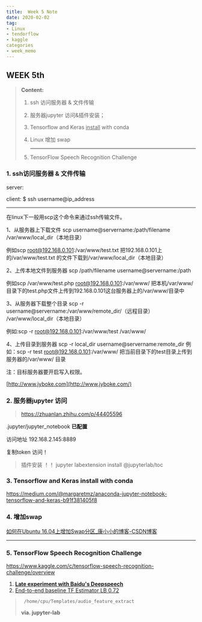 ```yaml
---
title:  Week 5 Note
date: 2020-02-02
tag:
- Linux 
- tendorflow
- kaggle
categories
- week_memo
---
```


## WEEK 5th

> **Content:**  
>
> 1. ssh 访问服务器 & 文件传输
>
> 2. 服务器jupyter 访问&插件安装；
>
> 3. Tensorflow and Keras <u>install</u> with conda
>
> 4. Linux 增加 swap
>
>     ---
>
> 5. TensorFlow Speech Recognition Challenge

<!-- more -->



### 1. ssh访问服务器 & 文件传输

server:

client: $ ssh username@ip_address

---

在linux下一般用scp这个命令来通过ssh传输文件。

1、从服务器上下载文件
scp username@servername:/path/filename /var/www/local_dir（本地目录）

 例如scp root@192.168.0.101:/var/www/test.txt 把192.168.0.101上的/var/www/test.txt 的文件下载到/var/www/local_dir（本地目录）

2、上传本地文件到服务器
scp /path/filename username@servername:/path  

例如scp /var/www/test.php root@192.168.0.101:/var/www/ 把本机/var/www/目录下的test.php文件上传到192.168.0.101这台服务器上的/var/www/目录中 

3、从服务器下载整个目录
scp -r username@servername:/var/www/remote_dir/（远程目录） /var/www/local_dir（本地目录）

例如:scp -r root@192.168.0.101:/var/www/test /var/www/  

4、上传目录到服务器
scp -r local_dir username@servername:remote_dir
例如：scp -r test  root@192.168.0.101:/var/www/  把当前目录下的test目录上传到服务器的/var/www/ 目录

注：目标服务器要开启写入权限。

[http://www.jyboke.com](http://www.jyboke.com/)



### 2. 服务器jupyter 访问

> https://zhuanlan.zhihu.com/p/44405596

.jupyter/jupyter_notebook **已配置**

访问地址 192.168.2.145:8889

复制token 访问！

> 插件安装 ！！ jupyter labextension install @jupyterlab/toc



### 3. Tensorflow and Keras install with conda

https://medium.com/@margaretmz/anaconda-jupyter-notebook-tensorflow-and-keras-b91f381405f8



### 4. 增加swap

[如何在Ubuntu 16.04上增加Swap分区_康小小的博客-CSDN博客](https://blog.csdn.net/u010429286/article/details/79219230)



----



### 5. TensorFlow Speech Recognition Challenge

https://www.kaggle.com/c/tensorflow-speech-recognition-challenge/overview

1. [**Late experiment with Baidu's Deepspeech**](https://www.kaggle.com/c/tensorflow-speech-recognition-challenge/discussion/47827)
2. [End-to-end baseline TF Estimator LB 0.72](https://www.kaggle.com/alexozerin/end-to-end-baseline-tf-estimator-lb-0-72)

> ``` /home/cpu/Templates/audio_feature_extract```
>
> **via. jupyter-lab**

















